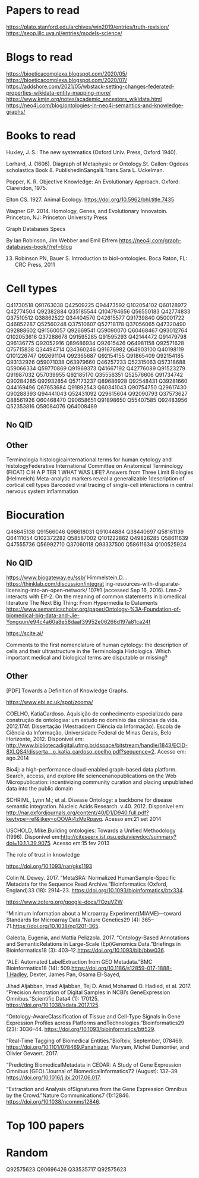 # Papers to read
https://plato.stanford.edu/archives/win2019/entries/truth-revision/
https://seop.illc.uva.nl/entries/models-science/


# Blogs to read
https://bioeticacomplexa.blogspot.com/2020/05/
https://bioeticacomplexa.blogspot.com/2020/07/
https://addshore.com/2021/05/wbstack-setting-changes-federated-properties-wikidata-entity-mapping-more/
https://www.kmjn.org/notes/academic_ancestors_wikidata.html
https://neo4j.com/blog/ontologies-in-neo4j-semantics-and-knowledge-graphs/
# Books to read
Huxley, J. S.: The new systematics (Oxford Univ. Press, Oxford 1940).

Lorhard, J. (1606). Diagraph of Metaphysic or Ontology.St. Gallen: Ogdoas scholastica Book 8. PublishedinSangalli.Trans.Sara L. Uckelman.

Popper, K. R. Objective Knowledge: An Evolutionary Approach. Oxford: Clarendon, 1975.

 Elton CS. 1927. Animal Ecology. https://doi.org/10.5962/bhl.title.7435 

Wagner GP. 2014. Homology, Genes, and Evolutionary Innovatoin.
Princeton, NJ: Princeton University Press

Graph Databases
Specs

By Ian Robinson, Jim Webber and Emil Eifrem
https://neo4j.com/graph-databases-book/?ref=blog

13.  Robinson  PN,  Bauer  S.  Introduction  to  biol-ontologies.  Boca  Raton,  FL:    CRC  Press, 2011
# Cell types
Q41730518
Q91763038
Q42509225
Q94473592
Q102054102
Q60128972
Q42774504
Q92382884
Q35185544
Q104794656
Q56550183
Q42774833
Q37510512
Q38862522
Q34404570
Q42615577
Q91739840
Q50001722
Q46852287
Q52560248
Q37510607
Q52718178
Q37056065
Q47320490
Q92888602
Q91560057
Q92669541
Q59090070
Q60468467
Q93012764
Q102053616
Q37288678
Q91595285
Q91595293
Q42144472
Q91479798
Q96136775
Q92052916
Q89686934
Q92615426
Q64981158
Q92571628
Q75715838
Q34494714
Q34360246
Q91676982
Q64903100
Q40198119
Q101226747
Q92691104
Q92365687
Q92154155
Q91865409
Q92154185
Q93132926
Q59071038
Q63979660
Q46257233
Q52315063
Q57318688
Q59066334
Q59770869
Q91969373
Q41667192
Q42776089
Q91523279
Q91987032
Q57039955
Q92185170
Q35556351
Q52576606
Q91734742
Q90284285
Q92932854
Q57173237
Q89686928
Q92548431
Q39281660
Q44169496
Q67653684
Q91892543
Q60341043
Q90754750
Q29617430
Q90288393
Q94441043
Q52431092
Q29615604
Q92090793
Q37573627
Q88561926
Q60468470
Q90658651
Q91898650
Q55407585
Q92483956
Q52353816
Q58084076
Q64008489
## No QID

## Other
Terminologia histologicainternational terms for human cytology and histologyFederative International Committee on Anatomical Terminology (FICAT)
C H A P TER 1 WHAT WAS LIFE? Answers from Three Limit Biologies (Helmreich)
Meta-analytic markers reveal a generalizable 1description of cortical cell types
Barcoded viral tracing of single-cell interactions in central nervous system inflammation

# Biocuration
Q46645138
Q91566046
Q98618031
Q91044884
Q38440697
Q58161139
Q64111054
Q102372282
Q58587002
Q101222862
Q49826285
Q58611639
Q47555736
Q56992710
Q37060118
Q93337500
Q58611634
Q100525924

## No QID

https://www.biogateway.eu/ssb/
Himmelstein,D. . https://thinklab.com/discussion/integrat ing-resources-with-disparate-licensing-into-an-open-network/ 107#1 (accessed Sep 16, 2016).
Lmn-2 interacts with Elf-2. On the meaning of common statements in biomedical literature
The Next Big Thing: From Hypermedia to Datuments
https://www.semanticscholar.org/paper/Ontology-%3A-Foundation-of-biomedical-big-data-and-Jie-Yongqun/e94c4a60a8e58daaf39952e06266d197a81ca24f

https://scite.ai/ 

Comments to the first nomenclature of human cytology: the description of cells and their ultrastructure in the Terminologia Histologica. Which important medical and biological terms are disputable or missing?

## Other

[PDF] Towards a Definition of Knowledge Graphs.



https://www.ebi.ac.uk/spot/zooma/


COELHO, KatiaCardoso. Aquisição de conhecimento especializado para construção de ontologias: um estudo no domínio das ciências da vida. 2012.174f. Dissertação (Mestradoem Ciência da Informação). Escola de Ciência da Informação, Universidade Federal de Minas Gerais, Belo Horizonte, 2012. Disponível em: http://www.bibliotecadigital.ufmg.br/dspace/bitstream/handle/1843/ECID-8XLQS4/disserta__o_katia_cardoso_coelho.pdf?sequence=2. Acesso em: ago.2014

Bio4j: a high-performance cloud-enabled graph-based data platform.
Search, access, and explore life sciencenanopublications on the Web
Micropublication: incentivizing community curation and placing unpublished data into the public domain

SCHRIML, Lynn M.; et al. Disease Ontology: a backbone for disease semantic integration. Nucleic Acids Research. v.40. 2012. Disponível em: http://nar.oxfordjournals.org/content/40/D1/D940.full.pdf?keytype=ref&ijkey=oOOVAj4zMzRpayq. Acesso em:21 set 2014

USCHOLD, Mike.Building ontologies: Towards a Unified Methodology (1996). Disponível em:http://citeseerx.ist.psu.edu/viewdoc/summary?doi=10.1.1.39.9075. Acesso em:15 fev 2013

The role of trust in knowledge

https://doi.org/10.1093/nar/gks1193

 Colin N. Dewey. 2017. “MetaSRA: Normalized HumanSample-Specific Metadata for the Sequence Read Archive.”Bioinformatics (Oxford, England)33 (18): 2914–23. https://doi.org/10.1093/bioinformatics/btx334.

 https://www.zotero.org/google-docs/?OzuVZW

“Minimum Information about a Microarray Experiment(MIAME)—toward Standards for Microarray Data.”Nature Genetics29 (4): 365–71.https://doi.org/10.1038/ng1201-365.

Galeota, Eugenia, and Mattia Pelizzola. 2017. “Ontology-Based Annotations and SemanticRelations in Large-Scale (Epi)Genomics Data.”Briefings in Bioinformatics18 (3): 403–12.https://doi.org/10.1093/bib/bbw036.

“ALE: Automated LabelExtraction from GEO Metadata.”BMC Bioinformatics18 (14): 509.https://doi.org/10.1186/s12859-017-1888-1.Hadley, Dexter, James Pan, Osama El-Sayed,

Jihad Aljabban, Imad Aljabban, Tej D. Azad,Mohamad O. Hadied, et al. 2017. “Precision Annotation of Digital Samples in NCBI’s GeneExpression Omnibus.”Scientific Data4 (1): 170125. https://doi.org/10.1038/sdata.2017.125.


“Ontology-AwareClassification of Tissue and Cell-Type Signals in Gene Expression Profiles across Platforms andTechnologies.”Bioinformatics29 (23): 3036–44. https://doi.org/10.1093/bioinformatics/btt529.


“Real-Time Tagging of Biomedical Entities.”BioRxiv, September, 078469. https://doi.org/10.1101/078469.Panahiazar, Maryam, Michel Dumontier, and Olivier Gevaert. 2017. 

“Predicting BiomedicalMetadata in CEDAR: A Study of Gene Expression Omnibus (GEO).”Journal of BiomedicalInformatics72 (August): 132–39. https://doi.org/10.1016/j.jbi.2017.06.017.


“Extraction and Analysis ofSignatures from the Gene Expression Omnibus by the Crowd.”Nature Communications7 (1):12846. https://doi.org/10.1038/ncomms12846.


# Top 100 papers
# Random
Q92575623
Q90696426
Q33535717
Q92575623

